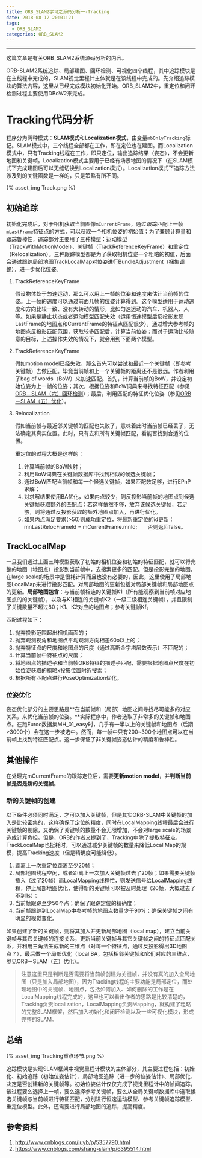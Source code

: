 ```yaml
---
title: ORB_SLAM2学习之源码分析一-Tracking
date: 2018-08-12 20:01:21
tags: 
  - ORB_SLAM2
categories: ORB_SLAM2
---
```


---

这篇文章是有关ORB_SLAM2系统源码分析的内容。

<!--more-->

ORB-SLAM2系统追踪、局部建图、回环检测、可视化四个线程，其中追踪模块是在主线程中完成的，SLAM视觉里程计主体就是在该线程中完成的。先介绍追踪模块的算法内容，这里从已经完成模块初始化开始。ORB_SLAM2中，重定位和闭环检测过程主要使用DBoW2来完成。

# Tracking代码分析

程序分为两种模式：**SLAM模式**和**Localization模式**，由变量`mbOnlyTracking`标记。SLAM模式中，三个线程全部都在工作，即在定位也在建图。而Localization模式中，只有Tracking线程在工作，即只定位，输出追踪结果（姿态），不会更新地图和关键帧。Localization模式主要用于已经有场景地图的情况下（在SLAM模式下完成建图后可以无缝切换到Localization模式）。Localization模式下追踪方法涉及到的关键函数是一样的，只是策略有所不同。

{% asset_img Track.png %}

## 初始追踪

初始化完成后，对于相机获取当前图像`mCurrentFrame`，通过跟踪匹配上一帧`mLastFrame`特征点的方式，可以获取一个相机位姿的初始值；为了兼顾计算量和跟踪鲁棒性，追踪部分主要用了三种模型：运动模型（TrackWithMotionModel）、关键帧（TrackReferenceKeyFrame）和重定位（Relocalization）。三种跟踪模型都是为了获取相机位姿一个粗略的初值，后面会通过跟踪局部地图TrackLocalMap对位姿进行BundleAdjustment（捆集调整），进一步优化位姿。

1. TrackReferenceKeyFrame

   假设物体处于匀速运动，那么可以用上一帧的位姿和速度来估计当前帧的位姿。上一帧的速度可以通过前面几帧的位姿计算得到。这个模型适用于运动速度和方向比较一致、没有大转动的情形，比如匀速运动的汽车、机器人、人等。如果是静止状态或者运动模型匹配失效（运用恒速模型后反投影发现LastFrame的地图点和CurrentFrame的特征点匹配很少），通过增大参考帧的地图点反投影匹配范围，获取较多匹配后，计算当前位姿；而对于运动比较随意的目标，上述操作失效的情况下，就会用到下面两个模型。

2. TrackReferenceKeyFrame

   假如motion model已经失效，那么首先可以尝试和最近一个关键帧（即参考关键帧）去做匹配。毕竟当前帧和上一个关键帧的距离还不是很远。作者利用了bag of words（BoW）来加速匹配。首先，计算当前帧的BoW，并设定初始位姿为上一帧的位姿；其次，根据位姿和BoW词典来寻找特征匹配（参见[ORB－SLAM（六）回环检测](http://www.cnblogs.com/luyb/p/5599042.html%20)）；最后，利用匹配的特征优化位姿（参见[ORB－SLAM（五）优化](http://www.cnblogs.com/luyb/p/5447497.html)）。

3. Relocalization

   假如当前帧与最近邻关键帧的匹配也失败了，意味着此时当前帧已经丢了，无法确定其真实位置。此时，只有去和所有关键帧匹配，看能否找到合适的位置。

   重定位的过程大概是这样的：

   1. 计算当前帧的BoW映射；
   2. 利用BoW词典在关键帧数据库中找到相似的候选关键帧；
   3. 通过BoW匹配当前帧和每一个候选关键帧，如果匹配数足够，进行EPnP求解；
   4. 对求解结果使用BA优化，如果内点较少，则反投影当前帧的地图点到候选关键帧获取额外的匹配点；若这样依然不够，放弃该候选关键帧，若足够，则将通过反投影获取的额外地图点加入，再进行优化。
   5. 如果内点满足要求(>50)则成功重定位，将最新重定位的id更新：mnLastRelocFrameId = mCurrentFrame.mnId;　　否则返回false。

## TrackLocalMap

一旦我们通过上面三种模型获取了初始的相机位姿和初始的特征匹配，就可以将完整的地图（地图点）投影到当前帧中，去搜索更多的匹配。但是投影完整的地图，在large scale的场景中是很耗计算而且也没有必要的，因此，这里使用了局部地图LocalMap来进行投影匹配。对局部地图的更新包括对局部关键帧和局部地图点的更新。**局部地图包含**：与当前帧相连的关键帧K1（所有能观察到当前帧对应地图点的的关键帧），以及与K1相连的关键帧K2（一级二级相连关键帧），并且限制了关键数量不超过80；K1、K2对应的地图点；参考关键帧Kf。

匹配过程如下：　　

1. 抛弃投影范围超出相机画面的；　　
2. 抛弃观测视角和地图点平均观测方向相差60o以上的；　　
3. 抛弃特征点的尺度和地图点的尺度（通过高斯金字塔层数表示）不匹配的；　　
4. 计算当前帧中特征点的尺度；　　
5. 将地图点的描述子和当前帧ORB特征的描述子匹配，需要根据地图点尺度在初始位姿获取的粗略x投影位置附近搜索；　　
6. 根据所有匹配点进行PoseOptimization优化。 

### 位姿优化

姿态优化部分的主要思路是**在当前帧和（局部）地图之间寻找尽可能多的对应关系，来优化当前帧的位姿。**实际程序中，作者选取了非常多的关键帧和地图点。在跑Euroc数据集MH_01_easy时，几乎有一半以上的关键帧和地图点（后期>3000个）会在这一步被选中。然而，每一帧中只有200~300个地图点可以在当前帧上找到特征匹配点。这一步保证了非关键帧姿态估计的精度和鲁棒性。

## 其他操作

在处理完mCurrentFrame的跟踪定位后，需要**更新motion model**，并**判断当前帧是否是新的关键帧**。

### 新的关键帧的创建

以下条件必须同时满足，才可以加入关键帧，但是其实ORB-SLAM中关键帧的加入是比较密集的，这样确保了定位的精度，同时在LocalMapping线程最后会进行关键帧的剔除，又确保了关键帧的数量不会无限增加，不会对large scale的场景造成计算负担。但是，ORB的作者又提到了，Tracking中除了提取特征点，TrackLocalMap也挺耗时，可以通过减少关键帧的数量来降低Local Map的规模，提高Tracking速度（但是精确度可能降低）。

1. 距离上一次重定位距离至少20帧；
2. 局部地图线程空闲，或者距离上一次加入关键帧过去了20帧；如果需要关键帧插入（过了20帧）而LocalMapping线程忙，则发送信号给LocalMapping线程，停止局部地图优化，使得新的关键帧可以被及时处理（20帧，大概过去了不到1s）；
3. 当前帧跟踪至少50个点；确保了跟踪定位的精确度；
4. 当前帧跟踪到LocalMap中参考帧的地图点数量少于90%；确保关键帧之间有明显的视觉变化。

如果创建了新的关键帧，则将其加入并更新局部地图（local map），建立当前关键帧与其它关键帧的连接关系，更新当前关键帧与其它关键帧之间的特征点匹配关系，并利用三角法生成新的三维点（对每一个特征点，通过反投影得出3D地图点？），最后做一个局部优化（local BA，包括相邻关键帧和它们对应的三维点，参见ORB－SLAM（五）优化）。

> 注意这里只是判断是否需要将当前帧创建为关键帧，并没有真的加入全局地图（只是加入局部地图），因为Tracking线程的主要功能是局部定位，而处理地图中的关键帧、地图点，包括如何加入、如何删除的工作是在LocalMapping线程完成的，这里也可以看出作者的思路是比较清楚的，Tracking负责localization，LocalMapping负责Mapping，就构建了粗略的完整SLAM框架，然后加入初始化和闭环检测以及一些可视化模块，形成完整的SLAM。

## 总结

{% asset_img Tracking重点环节.png %}

追踪模块是实现SLAM框架中视觉里程计模块的主体部分，其主要过程包括：初始化、初始追踪（初始位姿估计）、局部地图追踪（进一步的位姿估计）、局部优化、决定是否创建新的关键帧等。初始位姿估计仅仅完成了视觉里程计中的帧间追踪，该过程要么选择上一帧，要么选择参考关键帧，要么从全局关键帧数据库中选取候选关键帧与当前帧进行特征匹配，分别进行恒速运动模型、参考关键帧追踪模型、重定位模型。此外，还需要进行局部地图的追踪，提高精度。

## 参考资料

1. http://www.cnblogs.com/luyb/p/5357790.html
2. https://www.cnblogs.com/shang-slam/p/6395514.html